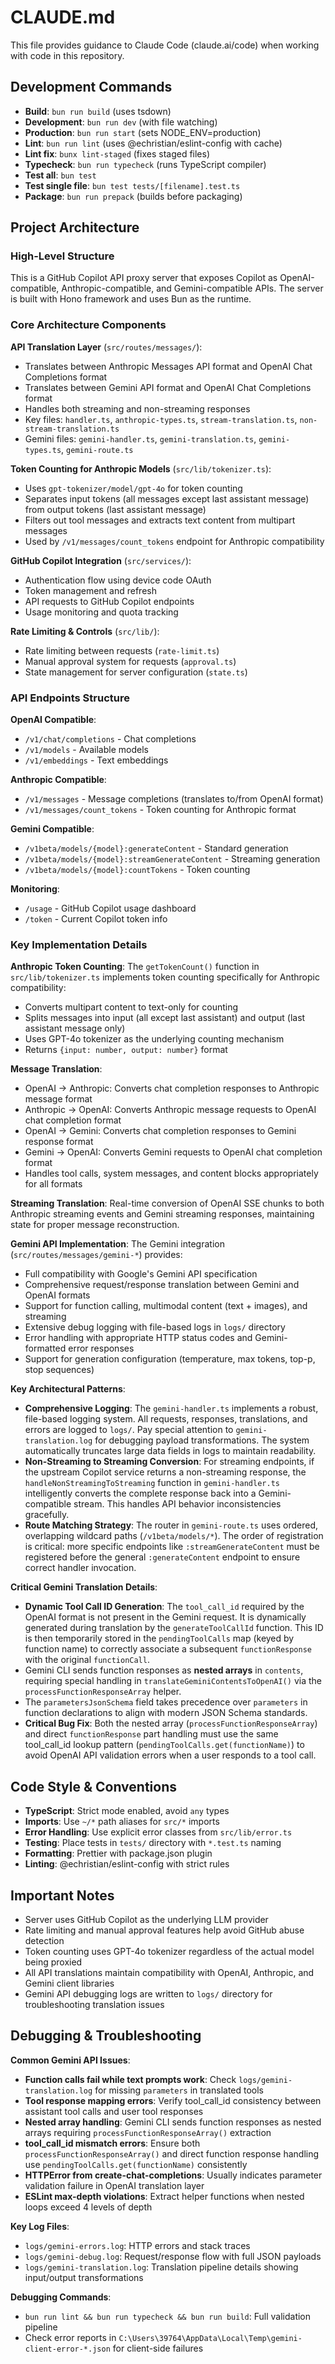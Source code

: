 # CLAUDE.md

This file provides guidance to Claude Code (claude.ai/code) when working with code in this repository.

## Development Commands

- **Build**: `bun run build` (uses tsdown)
- **Development**: `bun run dev` (with file watching)
- **Production**: `bun run start` (sets NODE_ENV=production)
- **Lint**: `bun run lint` (uses @echristian/eslint-config with cache)
- **Lint fix**: `bunx lint-staged` (fixes staged files)
- **Typecheck**: `bun run typecheck` (runs TypeScript compiler)
- **Test all**: `bun test`
- **Test single file**: `bun test tests/[filename].test.ts`
- **Package**: `bun run prepack` (builds before packaging)

## Project Architecture

### High-Level Structure
This is a GitHub Copilot API proxy server that exposes Copilot as OpenAI-compatible, Anthropic-compatible, and Gemini-compatible APIs. The server is built with Hono framework and uses Bun as the runtime.

### Core Architecture Components

**API Translation Layer** (`src/routes/messages/`):
- Translates between Anthropic Messages API format and OpenAI Chat Completions format
- Translates between Gemini API format and OpenAI Chat Completions format
- Handles both streaming and non-streaming responses
- Key files: `handler.ts`, `anthropic-types.ts`, `stream-translation.ts`, `non-stream-translation.ts`
- Gemini files: `gemini-handler.ts`, `gemini-translation.ts`, `gemini-types.ts`, `gemini-route.ts`

**Token Counting for Anthropic Models** (`src/lib/tokenizer.ts`):
- Uses `gpt-tokenizer/model/gpt-4o` for token counting
- Separates input tokens (all messages except last assistant message) from output tokens (last assistant message)
- Filters out tool messages and extracts text content from multipart messages
- Used by `/v1/messages/count_tokens` endpoint for Anthropic compatibility

**GitHub Copilot Integration** (`src/services/`):
- Authentication flow using device code OAuth
- Token management and refresh
- API requests to GitHub Copilot endpoints
- Usage monitoring and quota tracking

**Rate Limiting & Controls** (`src/lib/`):
- Rate limiting between requests (`rate-limit.ts`)
- Manual approval system for requests (`approval.ts`)
- State management for server configuration (`state.ts`)

### API Endpoints Structure

**OpenAI Compatible**:
- `/v1/chat/completions` - Chat completions
- `/v1/models` - Available models
- `/v1/embeddings` - Text embeddings

**Anthropic Compatible**:
- `/v1/messages` - Message completions (translates to/from OpenAI format)
- `/v1/messages/count_tokens` - Token counting for Anthropic format

**Gemini Compatible**:
- `/v1beta/models/{model}:generateContent` - Standard generation
- `/v1beta/models/{model}:streamGenerateContent` - Streaming generation
- `/v1beta/models/{model}:countTokens` - Token counting

**Monitoring**:
- `/usage` - GitHub Copilot usage dashboard
- `/token` - Current Copilot token info

### Key Implementation Details

**Anthropic Token Counting**:
The `getTokenCount()` function in `src/lib/tokenizer.ts` implements token counting specifically for Anthropic compatibility:
- Converts multipart content to text-only for counting
- Splits messages into input (all except last assistant) and output (last assistant message only)
- Uses GPT-4o tokenizer as the underlying counting mechanism
- Returns `{input: number, output: number}` format

**Message Translation**:
- OpenAI → Anthropic: Converts chat completion responses to Anthropic message format
- Anthropic → OpenAI: Converts Anthropic message requests to OpenAI chat completion format
- OpenAI → Gemini: Converts chat completion responses to Gemini response format
- Gemini → OpenAI: Converts Gemini requests to OpenAI chat completion format
- Handles tool calls, system messages, and content blocks appropriately for all formats

**Streaming Translation**:
Real-time conversion of OpenAI SSE chunks to both Anthropic streaming events and Gemini streaming responses, maintaining state for proper message reconstruction.

**Gemini API Implementation**:
The Gemini integration (`src/routes/messages/gemini-*`) provides:
- Full compatibility with Google's Gemini API specification
- Comprehensive request/response translation between Gemini and OpenAI formats
- Support for function calling, multimodal content (text + images), and streaming
- Extensive debug logging with file-based logs in `logs/` directory
- Error handling with appropriate HTTP status codes and Gemini-formatted error responses
- Support for generation configuration (temperature, max tokens, top-p, stop sequences)

**Key Architectural Patterns**:
- **Comprehensive Logging**: The `gemini-handler.ts` implements a robust, file-based logging system. All requests, responses, translations, and errors are logged to `logs/`. Pay special attention to `gemini-translation.log` for debugging payload transformations. The system automatically truncates large data fields in logs to maintain readability.
- **Non-Streaming to Streaming Conversion**: For streaming endpoints, if the upstream Copilot service returns a non-streaming response, the `handleNonStreamingToStreaming` function in `gemini-handler.ts` intelligently converts the complete response back into a Gemini-compatible stream. This handles API behavior inconsistencies gracefully.
- **Route Matching Strategy**: The router in `gemini-route.ts` uses ordered, overlapping wildcard paths (`/v1beta/models/*`). The order of registration is critical: more specific endpoints like `:streamGenerateContent` must be registered before the general `:generateContent` endpoint to ensure correct handler invocation.

**Critical Gemini Translation Details**:
- **Dynamic Tool Call ID Generation**: The `tool_call_id` required by the OpenAI format is not present in the Gemini request. It is dynamically generated during translation by the `generateToolCallId` function. This ID is then temporarily stored in the `pendingToolCalls` map (keyed by function name) to correctly associate a subsequent `functionResponse` with the original `functionCall`.
- Gemini CLI sends function responses as **nested arrays** in `contents`, requiring special handling in `translateGeminiContentsToOpenAI()` via the `processFunctionResponseArray` helper.
- The `parametersJsonSchema` field takes precedence over `parameters` in function declarations to align with modern JSON Schema standards.
- **Critical Bug Fix**: Both the nested array (`processFunctionResponseArray`) and direct `functionResponse` part handling must use the same tool_call_id lookup pattern (`pendingToolCalls.get(functionName)`) to avoid OpenAI API validation errors when a user responds to a tool call.

## Code Style & Conventions

- **TypeScript**: Strict mode enabled, avoid `any` types
- **Imports**: Use `~/*` path aliases for `src/*` imports
- **Error Handling**: Use explicit error classes from `src/lib/error.ts`
- **Testing**: Place tests in `tests/` directory with `*.test.ts` naming
- **Formatting**: Prettier with package.json plugin
- **Linting**: @echristian/eslint-config with strict rules

## Important Notes

- Server uses GitHub Copilot as the underlying LLM provider
- Rate limiting and manual approval features help avoid GitHub abuse detection
- Token counting uses GPT-4o tokenizer regardless of the actual model being proxied
- All API translations maintain compatibility with OpenAI, Anthropic, and Gemini client libraries
- Gemini API debugging logs are written to `logs/` directory for troubleshooting translation issues

## Debugging & Troubleshooting

**Common Gemini API Issues**:
- **Function calls fail while text prompts work**: Check `logs/gemini-translation.log` for missing `parameters` in translated tools
- **Tool response mapping errors**: Verify tool_call_id consistency between assistant tool calls and user tool responses
- **Nested array handling**: Gemini CLI sends function responses as nested arrays requiring `processFunctionResponseArray()` extraction
- **tool_call_id mismatch errors**: Ensure both `processFunctionResponseArray()` and direct function response handling use `pendingToolCalls.get(functionName)` consistently
- **HTTPError from create-chat-completions**: Usually indicates parameter validation failure in OpenAI translation layer
- **ESLint max-depth violations**: Extract helper functions when nested loops exceed 4 levels of depth

**Key Log Files**:
- `logs/gemini-errors.log`: HTTP errors and stack traces
- `logs/gemini-debug.log`: Request/response flow with full JSON payloads
- `logs/gemini-translation.log`: Translation pipeline details showing input/output transformations

**Debugging Commands**:
- `bun run lint && bun run typecheck && bun run build`: Full validation pipeline
- Check error reports in `C:\Users\39764\AppData\Local\Temp\gemini-client-error-*.json` for client-side failures